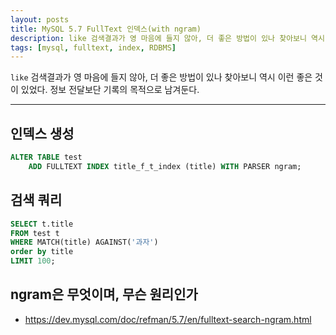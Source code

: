 ```yaml
---
layout: posts
title: MySQL 5.7 FullText 인덱스(with ngram)
description: like 검색결과가 영 마음에 들지 않아, 더 좋은 방법이 있나 찾아보니 역시 이런 좋은 것이 있었다.
tags: [mysql, fulltext, index, RDBMS]
---
```


`like` 검색결과가 영 마음에 들지 않아, 더 좋은 방법이 있나 찾아보니 역시 이런 좋은 것이 있었다. 정보 전달보단 기록의 목적으로 남겨둔다.

---

## 인덱스 생성

```sql
ALTER TABLE test
    ADD FULLTEXT INDEX title_f_t_index (title) WITH PARSER ngram;
```

## 검색 쿼리

```sql
SELECT t.title
FROM test t
WHERE MATCH(title) AGAINST('과자')
order by title
LIMIT 100;
```

## ngram은 무엇이며, 무슨 원리인가

- https://dev.mysql.com/doc/refman/5.7/en/fulltext-search-ngram.html
